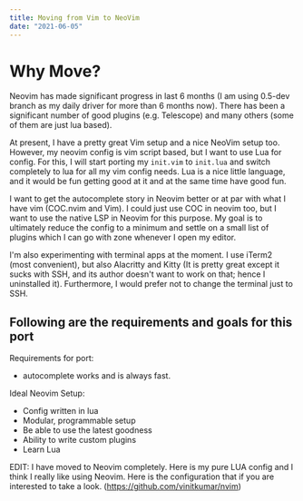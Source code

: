 ```yaml
---
title: Moving from Vim to NeoVim
date: "2021-06-05"
---
```


# Why Move?

Neovim has made significant progress in last 6 months (I am using 0.5-dev branch as my daily driver for more than 6 months now).
There has been a significant number of good plugins (e.g. Telescope) and many others (some of them are just lua based).

At present, I have a pretty great Vim setup and a nice NeoVim setup too. However, my neovim config is vim script based, but I want to use Lua for config. For this, I will start porting my `init.vim` to `init.lua` and switch completely to lua for all my vim config needs.
Lua is a nice little language, and it would be fun getting good at it and at the same time have good fun.

I want to get the autocomplete story in Neovim better or at par with what I have vim (COC.nvim and Vim). I could just use COC in neovim too, but I want to use the native LSP in Neovim for this purpose. My goal is to ultimately reduce the config to a minimum and settle on a small list of plugins which I can go with zone whenever I open my editor.

I'm also experimenting with terminal apps at the moment. I use iTerm2 (most convenient), but also Alacritty and Kitty (It is pretty great except it sucks with SSH, and its author doesn't want to work on that; hence I uninstalled it). Furthermore, I would  prefer not to change the terminal just to SSH.

## Following are the requirements and goals for this port

Requirements for port:
- autocomplete works and is always fast.

Ideal Neovim Setup:

- Config written in lua
- Modular, programmable setup
- Be able to use the latest goodness
- Ability to write custom plugins
- Learn Lua

EDIT: I have moved to Neovim completely. Here is my pure LUA config and I think I really like using Neovim. Here is the configuration that if you are interested to take a look. (https://github.com/vinitkumar/nvim)


